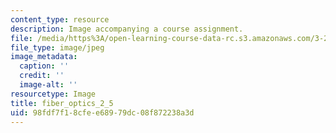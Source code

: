 ```yaml
---
content_type: resource
description: Image accompanying a course assignment.
file: /media/https%3A/open-learning-course-data-rc.s3.amazonaws.com/3-22-mechanical-behavior-of-materials-spring-2008/98fdf7f18cfee68979dc08f872238a3d_fiber_optics_2_5.jpg
file_type: image/jpeg
image_metadata:
  caption: ''
  credit: ''
  image-alt: ''
resourcetype: Image
title: fiber_optics_2_5
uid: 98fdf7f1-8cfe-e689-79dc-08f872238a3d
---
```

